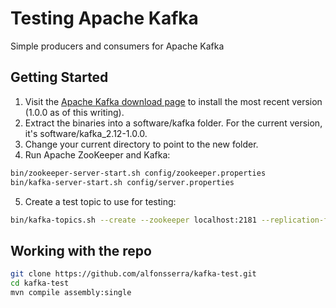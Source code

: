 # Testing Apache Kafka

Simple producers and consumers for Apache Kafka

## Getting Started

1.  Visit the [Apache Kafka download page][kafka] to install the most recent version (1.0.0 as of this writing).
2.	Extract the binaries into a software/kafka folder. For the current version, it's software/kafka_2.12-1.0.0.
3.	Change your current directory to point to the new folder.
4.	Run Apache ZooKeeper and Kafka:

```bash
bin/zookeeper-server-start.sh config/zookeeper.properties
bin/kafka-server-start.sh config/server.properties
```
5.  Create a test topic to use for testing:

```bash
bin/kafka-topics.sh --create --zookeeper localhost:2181 --replication-factor 1 --partitions 1 --topic modulab
```

[kafka]: http://kafka.apache.org/downloads.html

## Working with the repo

```bash
git clone https://github.com/alfonsserra/kafka-test.git
cd kafka-test
mvn compile assembly:single
```

